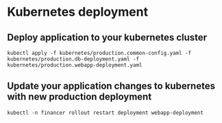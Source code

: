 # Kubernetes deployment

## Deploy application to your kubernetes cluster

`kubectl apply -f kubernetes/production.common-config.yaml -f kubernetes/production.db-deployment.yaml -f kubernetes/production.webapp-deployment.yaml`

## Update your application changes to kubernetes with new production deployment

`kubectl -n financer rollout restart deployment webapp-deployment`
